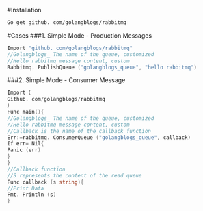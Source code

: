 #Installation
```Bash
Go get github. com/golangblogs/rabbitmq
```
#Cases
###1. Simple Mode - Production Messages
```Go
Import "github. com/golangblogs/rabbitmq"
//Golangblogs_ The name of the queue, customized
//Hello rabbitmq message content, custom
Rabbitmq. PublishQueue ("golangblogs_queue", "hello rabbitmq")
```
###2. Simple Mode - Consumer Message
```Go
Import（
Github. com/golangblogs/rabbitmq
）
Func main(){
//Golangblogs_ The name of the queue, customized
//Hello rabbitmq message content, custom
//Callback is the name of the callback function
Err:=rabbitmq. ConsumerQueue ("golangblogs_queue", callback)
If err= Nil{
Panic (err)
}
}
//Callback function
//S represents the content of the read queue
Func callback (s string){
//Print Data
Fmt. Println (s)
}
```